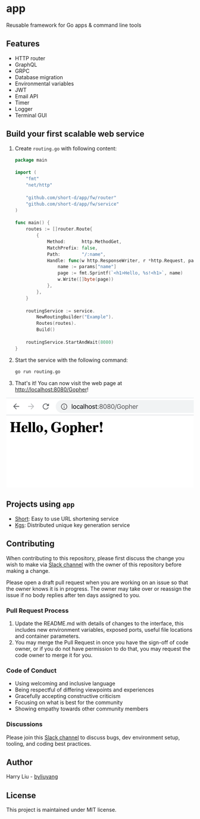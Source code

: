 # app
Reusable framework for Go apps & command line tools

## Features

- HTTP router
- GraphQL
- GRPC
- Database migration
- Environmental variables
- JWT
- Email API
- Timer
- Logger
- Terminal GUI

## Build your first scalable web service

1. Create `routing.go` with following content:

    ```go
    package main
    
    import (
    	"fmt"
    	"net/http"
    
    	"github.com/short-d/app/fw/router"
    	"github.com/short-d/app/fw/service"
    )
    
    func main() {
    	routes := []router.Route{
    		{
    			Method:      http.MethodGet,
    			MatchPrefix: false,
    			Path:        "/:name",
    			Handle: func(w http.ResponseWriter, r *http.Request, params router.Params) {
    				name := params["name"]
    				page := fmt.Sprintf(`<h1>Hello, %s!<h1>`, name)
    				w.Write([]byte(page))
    			},
    		},
    	}
    
    	routingService := service.
    		NewRoutingBuilder("Example").
    		Routes(routes).
    		Build()
	
    	routingService.StartAndWait(8080)
    }
    ```

2. Start the service with the following command:

    ```bash
    go run routing.go
    ```

3. That's it! You can now visit the web page at [http://localhost:8080/Gopher](http://localhost:8080/Gopher)!

![](doc/example/routing.png)

## Projects using `app`

- [Short](https://short-d.com/r/code): Easy to use URL shortening service
- [Kgs](https://short-d.com/r/kgs): Distributed unique key generation service

## Contributing

When contributing to this repository, please first discuss the change you wish
to make via [Slack channel](https://short-d.com/r/slack) with the owner
of this repository before making a change.

Please open a draft pull request when you are working on an issue so that the
owner knows it is in progress. The owner may take over or reassign the issue if no
body replies after ten days assigned to you.

### Pull Request Process

1. Update the README.md with details of changes to the interface, this includes
   new environment variables, exposed ports, useful file locations and container
   parameters.
1. You may merge the Pull Request in once you have the sign-off of code owner,
   or if you do not have permission to do that, you may request the code owner
   to merge it for you.

### Code of Conduct

- Using welcoming and inclusive language
- Being respectful of differing viewpoints and experiences
- Gracefully accepting constructive criticism
- Focusing on what is best for the community
- Showing empathy towards other community members

### Discussions

Please join this [Slack channel](https://short-d.com/r/slack) to
discuss bugs, dev environment setup, tooling, and coding best practices.

## Author
Harry Liu - [byliuyang](https://github.com/byliuyang)

## License
This project is maintained under MIT license.

